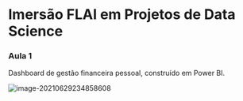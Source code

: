 # **Imersão FLAI em Projetos de Data Science**

### Aula 1

Dashboard de gestão financeira pessoal, construído em Power BI.

![image-20210629234858608](C:\Users\felis\Downloads\image-20210629234858608.png)

